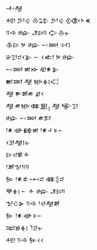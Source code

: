 <div class='block'>
<div class='line'>𒋾𒆷</div>
<div class='line'>𒅇 𒂅𒌒 𒊮𒁉 𒂅𒌒 𒍜𒈨𒌍</div>
<div class='line'>𒀀𒈾 𒈗 𒂗𒅀 𒀖𒁲𒉡</div>
<div class='line'>𒆠𒄿 𒃻 𒈗 𒁁𒇷 𒀴𒋙</div>
<div class='line'>𒄩𒋛𒄑𒌋𒉌 𒀸 𒌋𒅗 𒃻 𒈗</div>
<div class='line'>𒁁𒇷 𒅖𒁍𒊏𒀭𒉌</div>
<div class='line'>𒆤𒌅 𒆷 𒁮𒈬𒄣</div>
<div class='line'>𒆷 𒊓𒋢𒌑 𒋗𒌋</div>
<div class='line'>𒆷 𒌑𒁮𒈪𒅅 𒆷 𒊍𒋛</div>
<div class='line'>𒈗 𒁁𒇷 𒌑𒁕</div>
<div class='line'>𒁹𒀭𒀝𒂵𒅖 𒁹𒀭𒈦𒉽𒀸</div>
<div class='line'>𒌋𒌆𒆷𒋙𒉡</div>
<div class='line'>𒄿𒁀𒀾𒅆</div>
<div class='line'>𒁹𒋢𒈠𒀀𒀀</div>
<div class='line'>𒌉 𒁹𒀭𒉺𒆰𒄑 𒈪𒉭𒄑</div>
<div class='line'>𒋧𒈬 𒀸 𒅆 𒈗 𒂗𒅀</div>
<div class='line'>𒈠𒄭𒅕 𒀀𒈾 𒁹𒁀𒆷𒋢</div>
<div class='line'>𒌉 𒁹𒀭𒀝𒉽𒀸</div>
<div class='line'>𒉈𒂊𒈬 𒇺𒆪𒉡</div>
<div class='line'>𒅇 𒀀𒈾 𒌉𒌋𒌋</div>
</div>